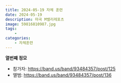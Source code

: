 ```yaml
---
title: 2024-05-19 자체 훈련
date: 2024-05-19
description: 마곡 M밸리레포츠
image: 59816810987.jpg
tags:
    - 
categories:
    - 자체훈련
---
```


**열번째 정모**

- 참가자: https://band.us/band/93484357/post/125
- 앨범: https://band.us/band/93484357/post/136